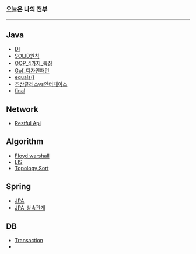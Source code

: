 
### 오늘은 나의 전부
---


## Java

- [DI](https://github.com/dyparkkk/TIL/blob/main/Java/DI.md)
- [SOLID원칙](https://github.com/dyparkkk/TIL/blob/main/Java/SOLID%EC%9B%90%EC%B9%99.md)
- [OOP_4가지_특징](https://github.com/dyparkkk/TIL/blob/main/Java/OOP_4%EA%B0%80%EC%A7%80_%ED%8A%B9%EC%A7%95.md)
- [Gof_디자인패턴](https://github.com/dyparkkk/TIL/blob/main/Java/GOF%EB%94%94%EC%9E%90%EC%9D%B8%ED%8C%A8%ED%84%B4.md)
- [equals()](https://github.com/dyparkkk/TIL/blob/main/Java/Equals().md)
- [추상클래스vs인터페이스](https://github.com/dyparkkk/TIL/blob/main/Java/추상클래스vs인터페이스.md)
- [final](https://github.com/dyparkkk/TIL/blob/main/Java/final.md)

## Network

- [Restful Api](https://github.com/dyparkkk/TIL/blob/main/Network/RestfulApi.md)

## Algorithm

- [Floyd warshall](https://github.com/dyparkkk/TIL/blob/main/algorithm/FloydWarshall.md)
- [LIS](https://github.com/dyparkkk/TIL/blob/main/algorithm/LIS.md)
- [Topology Sort](https://github.com/dyparkkk/TIL/blob/main/algorithm/Topology_Sort.md)

## Spring

- [JPA](https://github.com/dyparkkk/TIL/blob/main/spring/JPA.md)
- [JPA_상속관계](https://github.com/dyparkkk/TIL/blob/main/spring/jpa_%EC%83%81%EC%86%8D%EA%B4%80%EA%B3%84.md)

## DB

- [Transaction](https://github.com/dyparkkk/TIL/blob/main/DB/Transaction.md)
- 

## 
